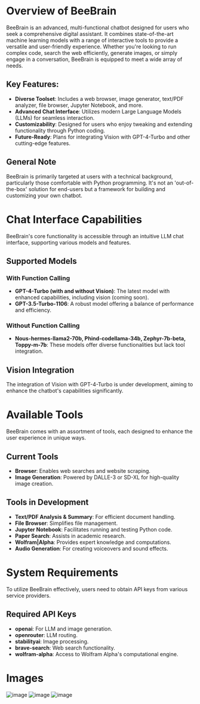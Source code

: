 # Overview of BeeBrain
BeeBrain is an advanced, multi-functional chatbot designed for users who seek a comprehensive digital assistant. It combines state-of-the-art machine learning models with a range of interactive tools to provide a versatile and user-friendly experience. Whether you're looking to run complex code, search the web efficiently, generate images, or simply engage in a conversation, BeeBrain is equipped to meet a wide array of needs.

## Key Features:
- **Diverse Toolset**: Includes a web browser, image generator, text/PDF analyzer, file browser, Jupyter Notebook, and more.
- **Advanced Chat Interface**: Utilizes modern Large Language Models (LLMs) for seamless interaction.
- **Customizability**: Designed for users who enjoy tweaking and extending functionality through Python coding.
- **Future-Ready**: Plans for integrating Vision with GPT-4-Turbo and other cutting-edge features.

## General Note
BeeBrain is primarily targeted at users with a technical background, particularly those comfortable with Python programming. It's not an 'out-of-the-box' solution for end-users but a framework for building and customizing your own chatbot.

# Chat Interface Capabilities
BeeBrain's core functionality is accessible through an intuitive LLM chat interface, supporting various models and features.

## Supported Models
### With Function Calling
- **GPT-4-Turbo (with and without Vision)**: The latest model with enhanced capabilities, including vision (coming soon).
- **GPT-3.5-Turbo-1106**: A robust model offering a balance of performance and efficiency.

### Without Function Calling
- **Nous-hermes-llama2-70b, Phind-codellama-34b, Zephyr-7b-beta, Toppy-m-7b**: These models offer diverse functionalities but lack tool integration.

## Vision Integration
The integration of Vision with GPT-4-Turbo is under development, aiming to enhance the chatbot's capabilities significantly.

# Available Tools
BeeBrain comes with an assortment of tools, each designed to enhance the user experience in unique ways.

## Current Tools
- **Browser**: Enables web searches and website scraping.
- **Image Generation**: Powered by DALLE-3 or SD-XL for high-quality image creation.

## Tools in Development
- **Text/PDF Analysis & Summary**: For efficient document handling.
- **File Browser**: Simplifies file management.
- **Jupyter Notebook**: Facilitates running and testing Python code.
- **Paper Search**: Assists in academic research.
- **Wolfram|Alpha**: Provides expert knowledge and computations.
- **Audio Generation**: For creating voiceovers and sound effects.

# System Requirements
To utilize BeeBrain effectively, users need to obtain API keys from various service providers.

## Required API Keys
- **openai**: For LLM and image generation.
- **openrouter**: LLM routing.
- **stabilityai**: Image processing.
- **brave-search**: Web search functionality.
- **wolfram-alpha**: Access to Wolfram Alpha's computational engine.

# Images 
![image](https://github.com/MartianInGreen/BeeBrain/assets/24570687/7cb6c696-b919-47b7-b862-49b5eea77c48)
![image](https://github.com/MartianInGreen/BeeBrain/assets/24570687/7d267d84-eae4-45cc-9567-9380a84b4396)
![image](https://github.com/MartianInGreen/BeeBrain/assets/24570687/302ca6db-d748-430c-8e99-e72fa6f04d50)



